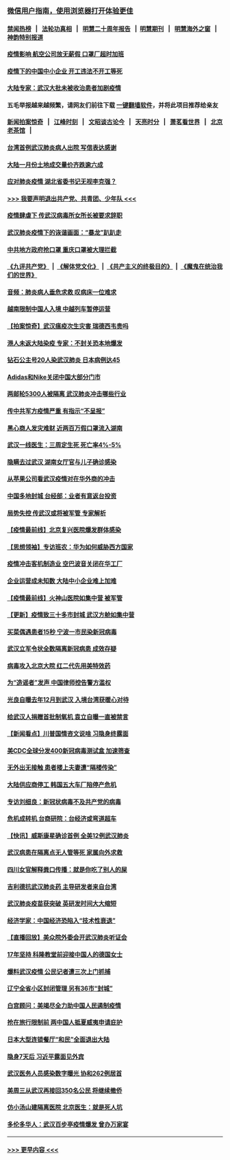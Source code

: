 ### [微信用户指南，使用浏览器打开体验更佳](https://github.com/gfw-breaker/banned-news1/blob/master/indexes/wechat-guide.md?t=0)
#### [禁闻热榜](热点新闻.md?t=0)  &nbsp;&nbsp;|&nbsp;&nbsp; [法轮功真相](https://github.com/gfw-breaker/truth/blob/master/README.md?t=0) &nbsp;&nbsp;|&nbsp;&nbsp; [明慧二十周年报告](https://github.com/gfw-breaker/mh-reports/blob/master/README.md?t=0) &nbsp;&nbsp;|&nbsp;&nbsp;[明慧期刊](https://github.com/gfw-breaker/mh-qikan) &nbsp;&nbsp;|&nbsp;&nbsp; [明慧海外之窗](https://github.com/gfw-breaker/mh-news/blob/master/README.md?t=0) &nbsp;&nbsp;|&nbsp;&nbsp; [神韵特别报道](https://github.com/gfw-breaker/mh-news/blob/master/shenyun.md?t=0)
#### [疫情影响 航空公司放无薪假 口罩厂超时加班](../pages/nsc413/n11848173.md?t=02061733) 
#### [疫情下的中国中小企业 开工违法不开工等死](../pages/nsc413/n11848520.md?t=02061733) 
#### [大陆专家：武汉大批未被收治患者加剧疫情](../pages/nsc413/n11848163.md?t=02061733) 
#### 五毛举报越来越频繁，请网友们前往下载 [一键翻墙软件](https://github.com/gfw-breaker/ssr-accounts)，并将此项目推荐给亲友
#### [新闻拍案惊奇](https://github.com/gfw-breaker/banned-news1/blob/master/pages/link4.md) &nbsp;&nbsp;|&nbsp;&nbsp; [江峰时刻](https://github.com/gfw-breaker/banned-news1/blob/master/pages/link4.md) &nbsp;&nbsp;|&nbsp;&nbsp; [文昭谈古论今](https://github.com/gfw-breaker/banned-news1/blob/master/pages/link4.md) &nbsp;&nbsp;|&nbsp;&nbsp; [天亮时分](https://github.com/gfw-breaker/banned-news1/blob/master/pages/link4.md) &nbsp;&nbsp;|&nbsp;&nbsp; [萧茗看世界](https://github.com/gfw-breaker/banned-news1/blob/master/pages/link4.md) &nbsp;&nbsp;|&nbsp;&nbsp; [北京老茶馆](https://github.com/gfw-breaker/banned-news1/blob/master/pages/link4.md) &nbsp;&nbsp;|&nbsp;&nbsp; 
#### [台湾首例武汉肺炎病人出院 写信表达感谢](../pages/nsc413/n11848408.md?t=02061733) 
#### [大陆一月份土地成交量价齐跌逾六成](../pages/nsc413/n11847770.md?t=02061733) 
#### [应对肺炎疫情 湖北省委书记无视李克强？](../pages/nsc413/n11848018.md?t=02061733) 
#### [>>> 我要声明退出共产党、共青团、少年队 <<<](https://github.com/begood0513/goodnews/blob/master/quit/letter.md) 
#### [疫情肆虐下 传武汉病毒所女所长被要求辞职](../pages/nsc413/n11842494.md?t=02061733) 
#### [武汉肺炎疫情下的诙谐画面：“暴龙”趴趴走](../pages/nsc413/n11848057.md?t=02061733) 
#### [中共地方政府抢口罩 重庆口罩被大理拦截](../pages/nsc413/n11848150.md?t=02061733) 
#### [《九评共产党》](https://github.com/begood0513/9ping.md/blob/master/README.md) &nbsp;|&nbsp; [《解体党文化》](../../../../jtdwh.md/blob/master/README.md)  &nbsp;|&nbsp; [《共产主义的终极目的》](../../../../gczydzjmd.md/blob/master/README.md) &nbsp;|&nbsp; [《魔鬼在统治我们的世界》](../../../../mgztzwmdsj.md/blob/master/README.md) 
#### [音频：肺炎病人垂危求救 叹病床一位难求](../pages/nsc413/n11847883.md?t=02061733) 
#### [越南限制中国人入境 中越列车暂停运营](../pages/nsc413/n11847844.md?t=02061733) 
#### [【拍案惊奇】武汉瘟疫次生灾害 瑞德西韦贵吗](../pages/nsc413/n11847587.md?t=02061733) 
#### [港人未返大陆染疫 专家：不封关恐本地爆发](../pages/nsc413/n11848021.md?t=02061733) 
#### [钻石公主号20人染武汉肺炎 日本病例达45](../pages/nsc413/n11847823.md?t=02061733) 
#### [Adidas和Nike关闭中国大部分门市](../pages/nsc413/n11847720.md?t=02061733) 
#### [两邮轮5300人被隔离 武汉肺炎冲击哪些行业](../pages/nsc413/n11847456.md?t=02061733) 
#### [传中共军方疫情严重 有指示“不呈报”](../pages/nsc413/n11847828.md?t=02061733) 
#### [黑心商人发灾难财 近两百万假口罩流入湖南](../pages/nsc413/n11847794.md?t=02061733) 
#### [武汉一线医生：三周定生死 死亡率4%-5%](../pages/nsc413/n11847780.md?t=02061733) 
#### [隐瞒去过武汉 湖南女厅官与儿子确诊感染](../pages/nsc413/n11847669.md?t=02061733) 
#### [从苹果公司看武汉疫情对在华外商的冲击](../pages/nsc413/n11847586.md?t=02061733) 
#### [中国多地封城 台经部：业者有意返台投资](../pages/nsc413/n11847732.md?t=02061733) 
#### [局势失控 传武汉或将被军管 专家解析](../pages/nsc413/n11847458.md?t=02061733) 
#### [【疫情最前线】北京复兴医院爆发群体感染](../pages/nsc413/n11847626.md?t=02061733) 
#### [【思想领袖】专访班农：华为如何威胁西方国家](../pages/nsc413/n11847306.md?t=02061733) 
#### [疫情冲击客机制造业 空巴波音关闭在华工厂](../pages/nsc413/n11847550.md?t=02061733) 
#### [企业运营成未知数 大陆中小企业难上加难](../pages/nsc413/n11847477.md?t=02061733) 
#### [【疫情最前线】火神山医院如集中营 被军管](../pages/nsc413/n11847524.md?t=02061733) 
#### [【更新】疫情致三十多市封城 武汉方舱如集中营](../pages/nsc413/n11801312.md?t=02061733) 
#### [买菜偶遇患者15秒 宁波一市民染新冠病毒](../pages/nsc413/n11847294.md?t=02061733) 
#### [武汉立军令状全数隔离新冠病患 成效存疑](../pages/nsc413/n11847328.md?t=02061733) 
#### [病毒攻入北京大院 红二代先用美特效药](../pages/nsc413/n11847427.md?t=02061733) 
#### [为“造谣者”发声 中国律师控告警方滥权](../pages/nsc413/n11847326.md?t=02061733) 
#### [光良自曝去年12月到武汉 入境台湾获暖心对待](../pages/nsc413/n11847243.md?t=02061733) 
#### [给武汉人捐赠首批制氧机 袁立自曝一直被禁言](../pages/nsc413/n11846974.md?t=02061733) 
#### [【新闻看点】川普国情咨文说啥 习隐身终露面](../pages/nsc413/n11847016.md?t=02061733) 
#### [美CDC全球分发400新冠病毒测试盒 加速筛查](../pages/nsc413/n11847260.md?t=02061733) 
#### [无外出无接触 患者楼上夫妻遭“隔楼传染”](../pages/nsc413/n11847233.md?t=02061733) 
#### [大陆供应商停工 韩国五大车厂陷停产危机](../pages/nsc413/n11847062.md?t=02061733) 
#### [专访刘细良：新冠状病毒不及共产党的病毒](../pages/nsc413/n11847164.md?t=02061733) 
#### [危机成转机 台商研院：台经济或弯道超车](../pages/nsc413/n11846448.md?t=02061733) 
#### [【快讯】威斯康星确诊首例 全美12例武汉肺炎](../pages/nsc413/n11847162.md?t=02061733) 
#### [武汉病患在隔离点无人管等死 家属向外求救](../pages/nsc413/n11847020.md?t=02061733) 
#### [四川女官解释粪口传播：就是你吃了别人的屎](../pages/nsc413/n11847029.md?t=02061733) 
#### [吉利德抗武汉肺炎药 主导研发者来自台湾](../pages/nsc413/n11847064.md?t=02061733) 
#### [武汉肺炎疫苗获突破 英研发时间大大缩短](../pages/nsc413/n11846915.md?t=02061733) 
#### [经济学家：中国经济恐陷入“技术性衰退”](../pages/nsc413/n11846450.md?t=02061733) 
#### [【直播回放】美众院外委会开武汉肺炎听证会](../pages/nsc413/n11846727.md?t=02061733) 
#### [17年坚持 科隆教堂前迎接中国人的德国女士](../pages/nsc413/n11846781.md?t=02061733) 
#### [爆料武汉疫情 公民记者遭三次上门抓捕](../pages/nsc413/n11846937.md?t=02061733) 
#### [辽宁全省小区封闭管理 另有36市“封城”](../pages/nsc413/n11846879.md?t=02061733) 
#### [白宫顾问：美竭尽全力助中国人民遏制疫情](../pages/nsc413/n11846756.md?t=02061733) 
#### [抢在旅行限制前 两中国人抵夏威夷申请庇护](../pages/nsc413/n11846866.md?t=02061733) 
#### [日本大型连锁餐厅“和民”全面退出大陆](../pages/nsc413/n11846765.md?t=02061733) 
#### [隐身7天后 习近平露面见外宾](../pages/nsc413/n11846805.md?t=02061733) 
#### [武汉医务人员感染数字曝光 协和262例居首](../pages/nsc413/n11846742.md?t=02061733) 
#### [美周三从武汉再接回350名公民 将继续撤侨](../pages/nsc413/n11846705.md?t=02061733) 
#### [仿小汤山建隔离医院 北京医生：就是死人坑](../pages/nsc413/n11846692.md?t=02061733) 
#### [多伦多华人：武汉百步亭疫情爆发 曾办万家宴](../pages/nsc413/n11846766.md?t=02061733) 

----
#### [ >>> 更早内容 <<< ](../indexes/nsc413-earlier.md)
